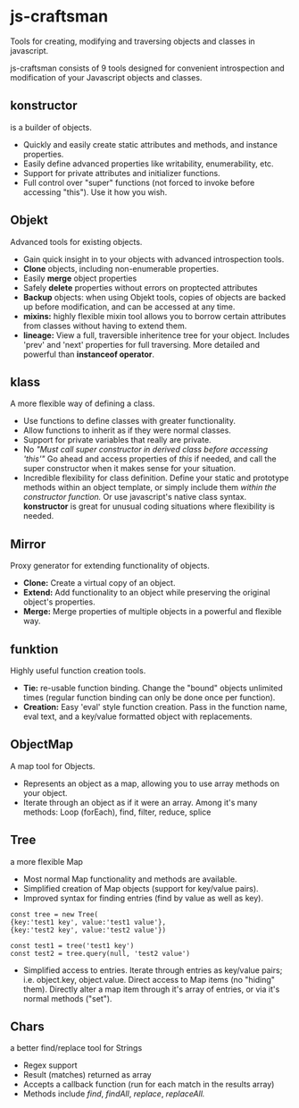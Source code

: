 # js-craftsman

Tools for creating, modifying and traversing objects and classes in javascript.

js-craftsman consists of 9 tools designed for convenient introspection and modification of your Javascript objects and classes.

## konstructor
is a builder of objects. 
- Quickly and easily create static attributes and methods, and instance properties.
- Easily define advanced properties like writability, enumerability, etc.
- Support for private attributes and initializer functions.
- Full control over "super" functions (not forced to invoke before accessing "this"). Use it how you wish.
 
## Objekt
Advanced tools for existing objects.
- Gain quick insight in to your objects with advanced introspection tools.
- **Clone** objects, including non-enumerable properties.
- Easily **merge** object properties
- Safely **delete** properties without errors on proptected attributes
- **Backup** objects: when using Objekt tools, copies of objects are backed up before modification, and can be accessed at any time.
- **mixins:** highly flexible mixin tool allows you to borrow certain attributes from classes without having to extend them.
- **lineage:** View a full, traversible inheritence tree for your object. Includes 'prev' and 'next' properties for full traversing.
More detailed and powerful than **instanceof operator**.

## klass
A more flexible way of defining a class.
- Use functions to define classes with greater functionality.
- Allow functions to inherit as if they were normal classes.
- Support for private variables that really are private.
- No *"Must call super constructor in derived class before accessing 'this'"* Go ahead and access properties of *this* if needed, and call the super constructor when it makes sense for your situation.
- Incredible flexibility for class definition. Define your static and prototype methods within an object template, or simply include them *within the constructor function.* Or use javascript's native class syntax. **konstructor** is great for unusual coding situations where flexibility is needed.

## Mirror
Proxy generator for extending functionality of objects.
- **Clone:** Create a virtual copy of an object.
- **Extend:** Add functionality to an object while preserving the original object's properties.
- **Merge:** Merge properties of multiple objects in a powerful and flexible way.

## funktion
Highly useful function creation tools.
- **Tie:** re-usable function binding. Change the "bound" objects unlimited times (regular function binding can only be done once per function).
- **Creation:** Easy 'eval' style function creation. Pass in the function name, eval text, and a key/value formatted object with replacements.

## ObjectMap
A map tool for Objects. 
- Represents an object as a map, allowing you to use array methods on your object.
- Iterate through an object as if it were an array.
Among it's many methods: Loop (forEach), find, filter, reduce, splice

## Tree
a more flexible Map
- Most normal Map functionality and methods are available.
- Simplified creation of Map objects (support for key/value pairs).
- Improved syntax for finding entries (find by value as well as key).
```
const tree = new Tree(
{key:'test1 key', value:'test1 value'},
{key:'test2 key', value:'test2 value'})

const test1 = tree('test1 key')
const test2 = tree.query(null, 'test2 value')
```
- Simplified access to entries. Iterate through entries as key/value pairs; i.e. object.key, object.value. Direct access to Map items (no "hiding" them). Directly alter a map item through it's array of entries, or via it's normal methods ("set").

## Chars
a better find/replace tool for Strings
- Regex support
- Result (matches) returned as array
- Accepts a callback function (run for each match in the results array)
- Methods include *find*, *findAll*, *replace*, *replaceAll.*

